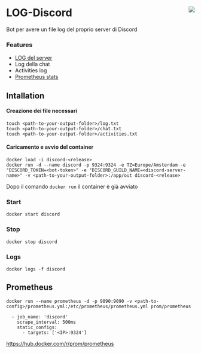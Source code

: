 # LOG-Discord <img align="right" src="https://img.shields.io/badge/Status-WORKING-blue">

Bot per avere un file log del proprio server di Discord

### Features
* [LOG del server](https://github.com/Marco1097/LOG-Discord/wiki/LOG)
* Log della chat
* Activities log
* [Prometheus stats](https://github.com/Marco1097/LOG-Discord/wiki/Prometheus)


## Intallation
#### Creazione dei file necessari
```
touch <path-to-your-output-folder>/log.txt
touch <path-to-your-output-folder>/chat.txt
touch <path-to-your-output-folder>/activities.txt
```
#### Caricamento e avvio del container
```
docker load -i discord-<release>
docker run -d --name discord -p 9324:9324 -e TZ=Europe/Amsterdam -e "DISCORD_TOKEN=<bot-token>" -e "DISCORD_GUILD_NAME=<discord-server-name>" -v <path-to-your-output-folder>:/app/out discord-<release>
```
Dopo il comando ``` docker run ``` il container è già avviato
### Start
```docker start discord```
### Stop
```docker stop discord```
### Logs
```docker logs -f discord```

## Prometheus
```
docker run --name prometheus -d -p 9090:9090 -v <path-to-config>/prometheus.yml:/etc/prometheus/prometheus.yml prom/prometheus
```
```
  - job_name: 'discord'
    scrape_interval: 500ms
    static_configs:
      - targets: ['<IP>:9324']
```
https://hub.docker.com/r/prom/prometheus
